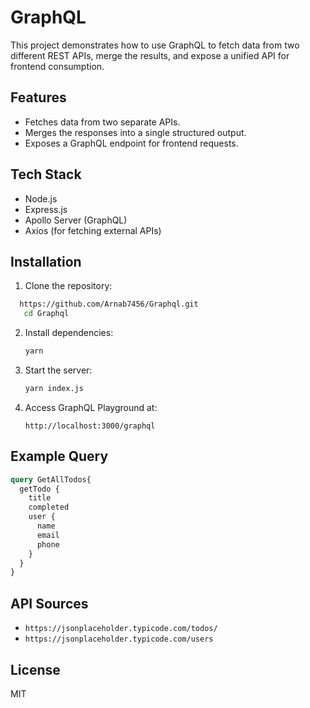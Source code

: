 # GraphQL 

This project demonstrates how to use GraphQL to fetch data from two different REST APIs, merge the results, and expose a unified API for frontend consumption.

## Features
- Fetches data from two separate APIs.
- Merges the responses into a single structured output.
- Exposes a GraphQL endpoint for frontend requests.

## Tech Stack
- Node.js
- Express.js
- Apollo Server (GraphQL)
- Axios (for fetching external APIs)

## Installation
1. Clone the repository:
```sh
  https://github.com/Arnab7456/Graphql.git
   cd Graphql
   ```

2. Install dependencies:
   ```sh
   yarn
   ```

3. Start the server:
   ```sh
   yarn index.js
   ```

4. Access GraphQL Playground at:
   ```
   http://localhost:3000/graphql
   ```

## Example Query
```graphql
query GetAllTodos{
  getTodo {
    title
    completed
    user {
      name
      email
      phone
    }
  }
}
```


## API Sources
- `https://jsonplaceholder.typicode.com/todos/`
- `https://jsonplaceholder.typicode.com/users`

## License
MIT

